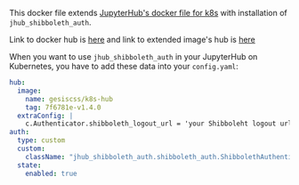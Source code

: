 This docker file extends [JupyterHub's docker file for k8s](https://github.com/jupyterhub/zero-to-jupyterhub-k8s/tree/master/images/hub) with installation of `jhub_shibboleth_auth`.

Link to docker hub is [here](https://hub.docker.com/r/gesiscss/k8s-hub/) and link to extended image's hub is [here](https://hub.docker.com/r/jupyterhub/k8s-hub/)

When you want to use `jhub_shibboleth_auth` in your JupyterHub on Kubernetes, you have to add these data into your `config.yaml`:

```yaml
hub:
  image:
    name: gesiscss/k8s-hub
    tag: 7f6781e-v1.4.0
  extraConfig: |
    c.Authenticator.shibboleth_logout_url = 'your Shibboleht logout url'
auth:
  type: custom
  custom:
    className: "jhub_shibboleth_auth.shibboleth_auth.ShibbolethAuthenticator"
  state:
    enabled: true
```